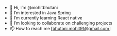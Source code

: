 - 👋 Hi, I’m @mohitbhutani
- 👀 I’m interested in Java Spring
- 🌱 I’m currently learning React native
- 💞️ I’m looking to collaborate on challenging projects
- 📫 How to reach me [bhutani.mohit91@gmail.com]

<!---
mohitbhutani/mohitbhutani is a ✨ special ✨ repository because its `README.md` (this file) appears on your GitHub profile.
You can click the Preview link to take a look at your changes.
--->
